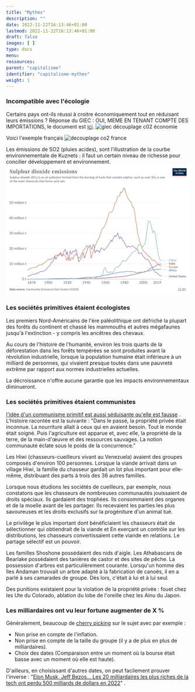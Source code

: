 ```yaml
---
title: "Mythes"
description: ""
date: 2022-11-22T16:13:46+01:00
lastmod: 2022-11-22T16:13:46+01:00
draft: false
images: [ ]
type: docs
menu:
ressources:
parent: "capitalisme"
identifier: "capitalisme-mythes"
weight: 1
---
```


### Incompatible avec l'écologie

Certains pays ont-ils réussi à croitre économiquement tout en réduisant leurs émissions ?
Réponse du GIEC : OUI, MEME EN TENANT COMPTE DES IMPORTATIONS, le document
est [ici](https://report.ipcc.ch/ar6wg3/pdf/IPCC_AR6_WGIII_FAQ_Chapter_02.pdf).
![giec découplage c02 économie](decouplage_co2.jpeg)

Voici l'exemple français
![decouplage co2 france](decouplage_france.jpeg)

Les émissions de SO2 (pluies acides), sont l’illustration de la courbe environnementale de Kuznets : il faut un certain
niveau de richesse pour concilier développement et environnement.
![Les émissions de SO2](so2.png)

### Les sociétés primitives étaient écologistes

Les premiers Nord-Américains de l'ère paléolithique ont défriché la plupart des forêts du continent et chassé les
mammouths et autres mégafaunes jusqu'à l'extinction - y compris les ancêtres des chevaux.

Au cours de l'histoire de l'humanité, environ les trois quarts de la déforestation dans les forêts tempérées se sont
produites avant la révolution industrielle, lorsque la population humaine était inférieure à un milliard de personnes,
qui vivaient presque toutes dans une pauvreté extrême par rapport aux normes industrielles actuelles.

La décroissance n'offre aucune garantie que les impacts environnementaux diminueront.

### Les sociétés primitives étaient communistes

[l'idée d'un communisme primitif est aussi séduisante qu'elle est fausse](https://aeon.co/essays/the-idea-of-primitive-communism-is-as-seductive-as-it-is-wrong)
. L'histoire racontée est la suivante : "Dans le passé, la propriété privée était inconnue. La nourriture allait à ceux
qui en avaient besoin. Tout le monde était soigné. Puis l'agriculture est apparue et, avec elle, la propriété de la
terre, de la main-d'œuvre et des ressources sauvages. La notion communauté éclate sous le poids de la concurrence."

Les Hiwi (chasseurs-cueilleurs vivant au Venezuela) avaient des groupes composés d'environ 100 personnes. Lorsque la
viande arrivait dans un village Hiwi, la famille du chasseur gardait un lot plus important pour elle-même, distribuant
des parts à trois des 36 autres familles.

Lorsque nous étudions les sociétés de cueilleurs, par exemple, nous constatons que les chasseurs de nombreuses
communautés jouissaient de droits spéciaux. Ils gardaient des trophées. Ils consommaient des organes et de la moelle
avant de les partager. Ils recevaient les parties les plus savoureuses et les droits exclusifs sur la progéniture d'un
animal tué.

Le privilège le plus important dont bénéficiaient les chasseurs était de sélectionner qui obtiendrait de la viande et En
exerçant un contrôle sur les distributions, les chasseurs convertissaient cette viande en relations. Le partage sélectif
est un pouvoir.

Les familles Shoshone possédaient des nids d'aigle. Les Athabascans de Bearlake possédaient des tanières de castor et
des sites de pêche. La possession d'arbres est particulièrement courante. Lorsqu'un homme des îles Andaman trouvait un
arbre adapté à la fabrication de canoës, il en a parlé à ses camarades de groupe. Dès lors, c'était à lui et à lui seul.

Des punitions existaient pour la violation de la propriété privée : fouet chez les Ute du Colorado, ablation du lobe de
l'oreille chez les Ainu du Japon.

### Les milliardaires ont vu leur fortune augmenter de X %

Généralement, beaucoup de [cherry picking](https://twitter.com/ordrespontane/status/1353688204600352768) sur le sujet
avec par exemple :

- Non prise en compte de l'inflation.
- Non prise en compte de la taille du groupe (il y a de plus en plus de milliardaires).
- Choix des dates (Comparaison entre un moment où la bourse était basse avec un moment où elle est haute).

D'ailleurs, en choisissant d'autres dates, on peut facilement prouver l'inverse : "[Elon Musk, Jeff Bezos… Les 20
milliardaires les plus riches de la tech ont perdu 500 milliards de dollars en 2022](https://www.sudouest.fr/economie/reseaux-sociaux/elon-musk-jeff-bezos-les-20-milliardaires-les-plus-riches-de-la-tech-ont-perdu-500-milliards-de-dollars-en-2022-12843977.php)"
.